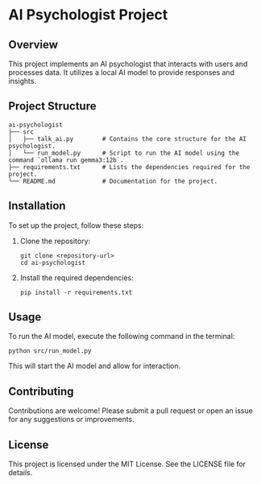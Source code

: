# AI Psychologist Project

## Overview
This project implements an AI psychologist that interacts with users and processes data. It utilizes a local AI model to provide responses and insights.

## Project Structure
```
ai-psychologist
├── src
│   ├── talk_ai.py        # Contains the core structure for the AI psychologist.
│   └── run_model.py      # Script to run the AI model using the command `ollama run gemma3:12b`.
├── requirements.txt      # Lists the dependencies required for the project.
└── README.md             # Documentation for the project.
```

## Installation
To set up the project, follow these steps:

1. Clone the repository:
   ```
   git clone <repository-url>
   cd ai-psychologist
   ```

2. Install the required dependencies:
   ```
   pip install -r requirements.txt
   ```

## Usage
To run the AI model, execute the following command in the terminal:
```
python src/run_model.py
```

This will start the AI model and allow for interaction.

## Contributing
Contributions are welcome! Please submit a pull request or open an issue for any suggestions or improvements.

## License
This project is licensed under the MIT License. See the LICENSE file for details.